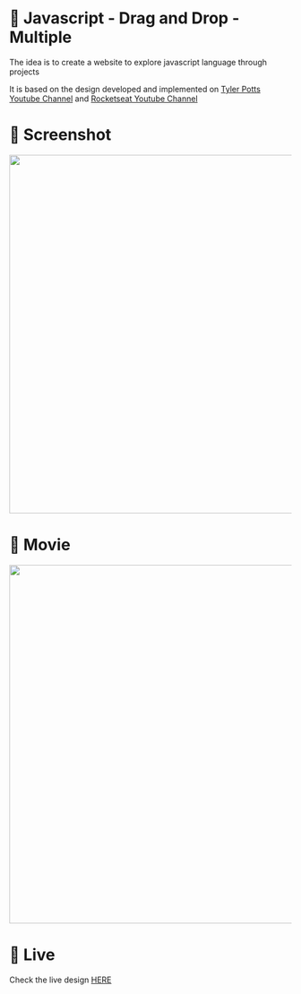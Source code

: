 # 🎨 Javascript - Drag and Drop - Multiple

The idea is to create a website to explore javascript language through projects 

It is based on the design developed and implemented  on [Tyler Potts Youtube Channel](https://www.youtube.com/watch?v=tZ45HZAkbLc) and [Rocketseat Youtube Channel](https://www.youtube.com/watch?v=6wn8hpUcEcM)

# 📸 Screenshot
<img src="https://storage.googleapis.com/rfribeiro-javascript/drag-drop-multiple/presentation.png" width="640">


# 🎥 Movie
<img src="https://storage.googleapis.com/rfribeiro-javascript/drag-drop-multiple/presentation.gif" width="640">

# 🚀 Live

Check the live design [HERE](https://storage.googleapis.com/rfribeiro-javascript/drag-drop-multiple/index.html)